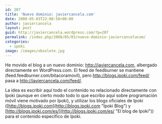 ```yaml
---
id: 207
title: 'Nuevo dominio: javiercancela.com'
date: 2008-05-03T22:08:58+00:00
author: javiercancela
layout: post
guid: http://javiercancela.wordpress.com/?p=207
permalink: /index.php/2008/05/03/nuevo-dominio-javiercancelacom/
categories:
  - ipoki
image: /images/obsolete.jpg
---
```

He movido el blog a un nuevo dominio: http://javiercancela.com, albergado directamente en WordPress.com. El feed de feedburner se mantiene (feed.feedburner.com/bitacoramovil), pero http://blogs.ipoki.com/feed/ pasa a http://javiercancela.com/feed/.

La idea es escribir aquí todo el contenido no relacionado directamente con Ipoki (aunque en cierto modo todo lo que escribo aquí sobre programación móvil viene motivado por Ipoki), y utilizar los blogs oficiales de Ipoki ([http://blogs.ipoki.com](http://blogs.ipoki.com "Ipoki Blog") y [http://blogs.ipoki.com/es/](http://blogs.ipoki.com/es/ "El blog de Ipoki")) para el contenido específico de Ipoki.